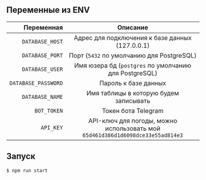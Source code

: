 ## Переменные из ENV

| Переменная | Описание |
|----:|:----:|
| `DATABASE_HOST`| Адрес для подключения к базе данных (127.0.0.1) |
| `DATABASE_PORT`| Порт (`5432` по умолчанию для PostgreSQL) |
| `DATABASE_USER`| Имя юзера бд (`postgres`  по умолчанию для PostgreSQL) |
| `DATABASE_PASSWORD`| Пароль к базе данных |
| `DATABASE_NAME`| Имя таблицы в которую будем записывать |
| `BOT_TOKEN`| Токен бота Telegram |
| `API_KEY`| API-ключ для погоды, можно использовать мой `65d461d386d1d6098dce33e55ad814e3` |

## Запуск
```bash
$ npm run start
```
